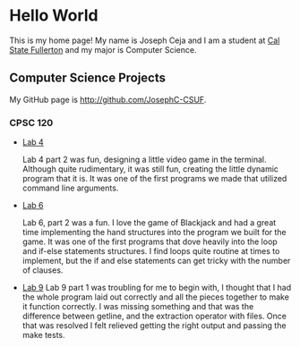 # Hello World

This is my home page! My name is Joseph Ceja and I am a student at [Cal State Fullerton](http://www.fullerton.edu/) and my major is Computer Science.

## Computer Science Projects

My GitHub page is http://github.com/JosephC-CSUF.

### CPSC 120

* [Lab 4](https://github.com/cpsc-spring-2024/cpsc-120-lab-04-joseph-and-natalie/tree/main/part-1)

    Lab 4 part 2 was fun, designing a little video game in the terminal. Although quite rudimentary, it was still fun, creating the little dynamic program that it is. It was one of the first programs we made that utilized command line arguments.

* [Lab 6](https://github.com/cpsc-spring-2024/cpsc-120-lab-06-joseph-and-diego/tree/main/part-2)

    Lab 6, part 2 was a fun. I love the game of Blackjack and had a great time implementing the hand structures into the program we built for the game. It was one of the first programs that dove heavily into the loop and if-else statements structures. I find loops quite routine at times to implement, but the if and else statements can get tricky with the number of clauses.

* [Lab 9](https://github.com/cpsc-spring-2024/cpsc-120-lab-09b-joseph-and-patrick/tree/main/part-1)
    Lab 9 part 1 was troubling for me to begin with, I thought that I had the whole program laid out correctly and all the pieces together to make it function correctly. I was missing something and that was the difference between getline, and the extraction operator with files. Once that was resolved I felt relieved getting the right output and passing the make tests.
